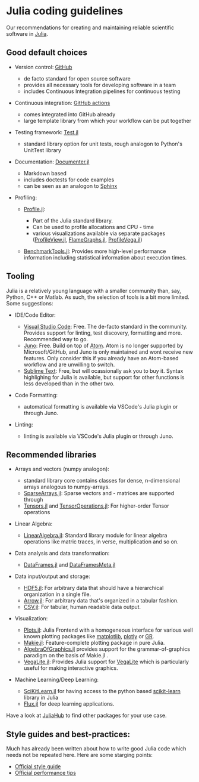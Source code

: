 # Julia coding guidelines 
Our recommendations for creating and maintaining reliable scientific software in [Julia](https://julialang.org/).

## Good default choices 

- Version control: [GitHub](https://github.com/)
    - de facto standard for open source software 
    - provides all necessary tools for developing software in a team
    - includes Continuous Integration pipelines for continuous testing 
    <!-- - start from our [template repository](todo) -->

- Continuous integration: [GitHub actions](https://github.com/features/actions)
    - comes integrated into GitHub already
    - large template library from which your workflow can be put together

- Testing framework: [Test.jl](https://docs.julialang.org/en/v1/stdlib/Test/)
    - standard library option for unit tests, rough analogon to Python's UnitTest library

- Documentation: [Documenter.jl](https://github.com/JuliaDocs/Documenter.jl)
    - Markdown based 
    - includes doctests for code examples 
    - can be seen as an analogon to [Sphinx](https://github.com/sphinx-doc/sphinx)

- Profiling: 
    - [Profile.jl](https://docs.julialang.org/en/v1/manual/profile/): 
        - Part of the Julia standard library.
        - Can be used to profile allocations and CPU - time
        - various visualizations available via separate packages ([ProfileView.jl](https://github.com/timholy/ProfileView.jl), [FlameGraphs.jl](https://github.com/timholy/FlameGraphs.jl), [ProfileVega.jl](https://github.com/davidanthoff/ProfileVega.jl))

    - [BenchmarkTools.jl](https://github.com/JuliaCI/BenchmarkTools.jl): Provides more high-level performance information including statistical information about execution times.

## Tooling 
Julia is a relatively young language with a smaller community than, say, Python, C++ or Matlab. As such, the selection of tools is a bit more limited. Some suggestions: 

- IDE/Code Editor: 
    - [Visual Studio Code](https://code.visualstudio.com/): Free. The de-facto standard in the community. Provides support for linting, test discovery, formatting and more. Recommended way to go.
    - [Juno](https://junolab.org/): Free. Build on top of [Atom](https://atom-editor.cc/). Atom is no longer supported by Microsoft/GitHub, and Juno is only maintained and wont receive new features. Only consider this if you already have an Atom-based workflow and are unwilling to switch. 
    - [Sublime Text](https://www.sublimetext.com/): Free, but will ocassionally ask you to buy it. Syntax highlighing for Julia is available, but support for other functions is less developed than in the other two.

- Code Formatting: 
    - automatical formatting is available via VSCode's Julia plugin or through Juno.

- Linting: 
    - linting is available via VSCode's Julia plugin or through Juno.

## Recommended libraries
 
- Arrays and vectors (numpy analogon): 
    - standard library core contains classes for dense, n-dimensional arrays analogous to numpy-arrays. 
    - [SparseArrays.jl](https://docs.julialang.org/en/v1/stdlib/SparseArrays/): Sparse vectors and - matrices are supported through
    - [Tensors.jl](https://github.com/Ferrite-FEM/Tensors.jl) and [TensorOperations.jl](https://github.com/Jutho/TensorOperations.jl): For higher-order Tensor operations 

- Linear Algebra: 
    - [LinearAlgebra.jl](https://docs.julialang.org/en/v1/stdlib/LinearAlgebra/): Standard library module for linear algebra operations like matric traces, in verse, multiplication and so on. 

- Data analysis and data transformation: 
    - [DataFrames.jl](https://github.com/JuliaData/DataFrames.jl) and [DataFramesMeta.jl](https://github.com/JuliaData/DataFramesMeta.jl)

- Data input/output and storage: 
    - [HDF5.jl](https://github.com/JuliaIO/HDF5.jl): For arbitrary data that should have a hierarchical organization in a single file. 
    - [Arrow.jl](https://arrow.apache.org/julia/stable/): For arbitrary data that's organized in a tabular fashion.
    - [CSV.jl](https://github.com/JuliaData/CSV.jl): For tabular, human readable data output. 

- Visualization: 
    - [Plots.jl](https://github.com/JuliaPlots/Plots.jl): Julia Frontend with a homogeneous interface for various well known plotting packages like [matplotlib](https://matplotlib.org/), [plotly](https://plotly.com/) or [GR](https://gr-framework.org/#). 
    - [Makie.jl](https://github.com/MakieOrg/Makie.jl): Feature-complete plotting package in pure Julia. 
    - [AlgebraOfGraphics.jl](https://github.com/MakieOrg/AlgebraOfGraphics.jl) provides support for the grammar-of-graphics paradigm on the basis of Makie.jl .
    - [VegaLite.jl](https://github.com/queryverse/VegaLite.jl): Provides Julia support for [VegaLite](https://vega.github.io/vega-lite/) which is particularly useful for making interactive graphics. 

- Machine Learning/Deep Learning: 
    - [SciKitLearn.jl](https://github.com/cstjean/ScikitLearn.jl) for having access to the python based [scikit-learn](https://scikit-learn.org/) library in Julia 
    - [Flux.jl](https://github.com/FluxML/Flux.jl) for deep learning applications. 

Have a look at [JuliaHub](https://juliahub.com/ui/Packages) to find other packages for your use case. 


## Style guides and best-practices:

Much has already been written about how to write good Julia code which needs not be repeated here. Here are some starging points: 
- [Official style guide](https://docs.julialang.org/en/v1/manual/style-guide/)
- [Official performance tips](https://docs.julialang.org/en/v1/manual/performance-tips/)

